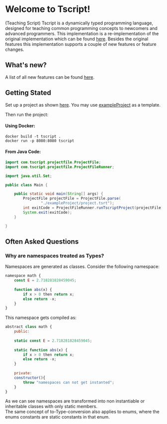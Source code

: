 
# Welcome to Tscript!

(Teaching Script) Tscript is a dynamically typed programming language,
designed for teaching common programming concepts to newcomers and 
advanced programmers. This implementation is a re-implementation 
of the original implementation which can be found
<a href='https://github.com/TGlas/tscript'>here</a>.
Besides the original features this implementation supports a couple
of new features or feature changes.

## What's new?
A list of all new features can be found [here](whats%20new.md).

## Getting Stated

Set up a project as shown [here](/hotwo/project_setup.md). You may use [exampleProject](exampleProject) as
a template.

Then run the project:

#### Using Docker:

```shell
docker build -t tscript .
docker run -p 8080:8080 tscript
```

#### From Java Code:
```java
import com.tscript.projectfile.ProjectFile;
import com.tscript.projectfile.ProjectFileRunner;

import java.util.Set;

public class Main {

    public static void main(String[] args) {
        ProjectFile projectFile = ProjectFile.parse(
                "./exampleProject/project.tsrt");
        int exitCode = ProjectFileRunner.runTscriptProject(projectFile);
        System.exit(exitCode);
    }

}
```

## Often Asked Questions

### Why are namespaces treated as Types?

Namespaces are generated as classes.
Consider the following namespace:

```javascript
namespace math {
    const E = 2.718281828459045;
    
    function abs(x) {
        if x > 0 then return x;
        else return -x;
    }
}
```

This namespace gets compiled as:
```javascript
abstract class math {
    public:
        
    static const E = 2.718281828459045;
    
    static function abs(x) {
        if x > 0 then return x;
        else return -x;
    }
    
    private:
    constructor(){
        throw "namespaces can not get instanted";
    }
}
```

As we can see namespaces are transformed into non instantiable or inheritable
classes with only static members.<br>
The same concept of to-Type-conversion also applies to enums, where
the enums constants are static constants in that enum.
